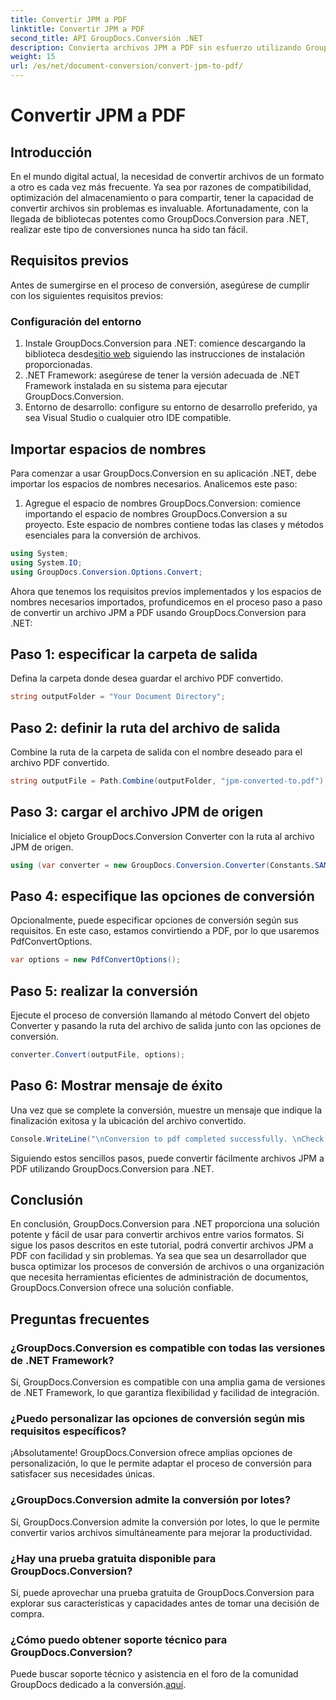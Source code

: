```yaml
---
title: Convertir JPM a PDF
linktitle: Convertir JPM a PDF
second_title: API GroupDocs.Conversión .NET
description: Convierta archivos JPM a PDF sin esfuerzo utilizando GroupDocs.Conversion para .NET. Optimice sus procesos de conversión de archivos con facilidad.
weight: 15
url: /es/net/document-conversion/convert-jpm-to-pdf/
---
```


# Convertir JPM a PDF

## Introducción
En el mundo digital actual, la necesidad de convertir archivos de un formato a otro es cada vez más frecuente. Ya sea por razones de compatibilidad, optimización del almacenamiento o para compartir, tener la capacidad de convertir archivos sin problemas es invaluable. Afortunadamente, con la llegada de bibliotecas potentes como GroupDocs.Conversion para .NET, realizar este tipo de conversiones nunca ha sido tan fácil.
## Requisitos previos
Antes de sumergirse en el proceso de conversión, asegúrese de cumplir con los siguientes requisitos previos:
### Configuración del entorno
1.  Instale GroupDocs.Conversion para .NET: comience descargando la biblioteca desde[sitio web](https://releases.groupdocs.com/conversion/net/) siguiendo las instrucciones de instalación proporcionadas.
2. .NET Framework: asegúrese de tener la versión adecuada de .NET Framework instalada en su sistema para ejecutar GroupDocs.Conversion.
3. Entorno de desarrollo: configure su entorno de desarrollo preferido, ya sea Visual Studio o cualquier otro IDE compatible.

## Importar espacios de nombres
Para comenzar a usar GroupDocs.Conversion en su aplicación .NET, debe importar los espacios de nombres necesarios. Analicemos este paso:

1. Agregue el espacio de nombres GroupDocs.Conversion: comience importando el espacio de nombres GroupDocs.Conversion a su proyecto. Este espacio de nombres contiene todas las clases y métodos esenciales para la conversión de archivos.
```csharp
using System;
using System.IO;
using GroupDocs.Conversion.Options.Convert;
```

Ahora que tenemos los requisitos previos implementados y los espacios de nombres necesarios importados, profundicemos en el proceso paso a paso de convertir un archivo JPM a PDF usando GroupDocs.Conversion para .NET:

## Paso 1: especificar la carpeta de salida
Defina la carpeta donde desea guardar el archivo PDF convertido.
```csharp
string outputFolder = "Your Document Directory";
```
## Paso 2: definir la ruta del archivo de salida
Combine la ruta de la carpeta de salida con el nombre deseado para el archivo PDF convertido.
```csharp
string outputFile = Path.Combine(outputFolder, "jpm-converted-to.pdf");
```
## Paso 3: cargar el archivo JPM de origen
Inicialice el objeto GroupDocs.Conversion Converter con la ruta al archivo JPM de origen.
```csharp
using (var converter = new GroupDocs.Conversion.Converter(Constants.SAMPLE_JPM))
```
## Paso 4: especifique las opciones de conversión
Opcionalmente, puede especificar opciones de conversión según sus requisitos. En este caso, estamos convirtiendo a PDF, por lo que usaremos PdfConvertOptions.
```csharp
var options = new PdfConvertOptions();
```
## Paso 5: realizar la conversión
Ejecute el proceso de conversión llamando al método Convert del objeto Converter y pasando la ruta del archivo de salida junto con las opciones de conversión.
```csharp
converter.Convert(outputFile, options);
```
## Paso 6: Mostrar mensaje de éxito
Una vez que se complete la conversión, muestre un mensaje que indique la finalización exitosa y la ubicación del archivo convertido.
```csharp
Console.WriteLine("\nConversion to pdf completed successfully. \nCheck output in {0}", outputFolder);
```
Siguiendo estos sencillos pasos, puede convertir fácilmente archivos JPM a PDF utilizando GroupDocs.Conversion para .NET.

## Conclusión
En conclusión, GroupDocs.Conversion para .NET proporciona una solución potente y fácil de usar para convertir archivos entre varios formatos. Si sigue los pasos descritos en este tutorial, podrá convertir archivos JPM a PDF con facilidad y sin problemas. Ya sea que sea un desarrollador que busca optimizar los procesos de conversión de archivos o una organización que necesita herramientas eficientes de administración de documentos, GroupDocs.Conversion ofrece una solución confiable.
## Preguntas frecuentes
### ¿GroupDocs.Conversion es compatible con todas las versiones de .NET Framework?
Sí, GroupDocs.Conversion es compatible con una amplia gama de versiones de .NET Framework, lo que garantiza flexibilidad y facilidad de integración.
### ¿Puedo personalizar las opciones de conversión según mis requisitos específicos?
¡Absolutamente! GroupDocs.Conversion ofrece amplias opciones de personalización, lo que le permite adaptar el proceso de conversión para satisfacer sus necesidades únicas.
### ¿GroupDocs.Conversion admite la conversión por lotes?
Sí, GroupDocs.Conversion admite la conversión por lotes, lo que le permite convertir varios archivos simultáneamente para mejorar la productividad.
### ¿Hay una prueba gratuita disponible para GroupDocs.Conversion?
Sí, puede aprovechar una prueba gratuita de GroupDocs.Conversion para explorar sus características y capacidades antes de tomar una decisión de compra.
### ¿Cómo puedo obtener soporte técnico para GroupDocs.Conversion?
 Puede buscar soporte técnico y asistencia en el foro de la comunidad GroupDocs dedicado a la conversión.[aquí](https://forum.groupdocs.com/c/conversion/11).